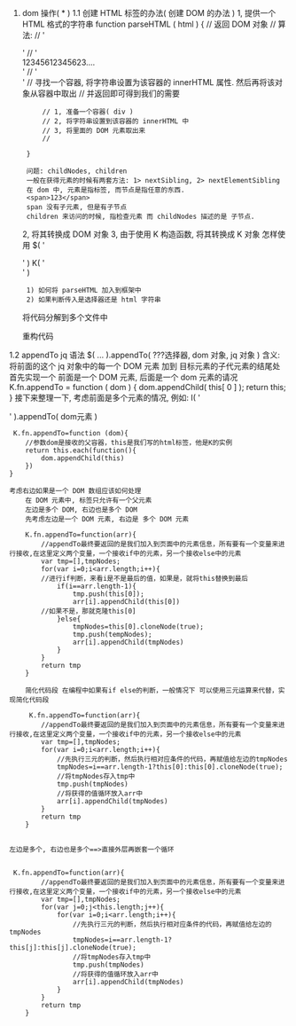
1. dom 操作( * )
1.1 创建 HTML 标签的办法( 创建 DOM 的办法 )
    1, 提供一个 HTML 格式的字符串
        function parseHTML ( html ) {
            // 返回 DOM 对象
            // 算法: 
            // '<div></div>'
            // '<div style=".....">12345612345623<span></span>....</div>'
            // '<div></div><div></div>'
            // 寻找一个容器, 将字符串设置为该容器的 innerHTML 属性. 然后再将该对象从容器中取出
            // 并返回即可得到我们的需要

            // 1, 准备一个容器( div )
            // 2, 将字符串设置到该容器的 innerHTML 中
            // 3, 将里面的 DOM 元素取出来
            // 

        }

        问题: childNodes, children
        一般在获得元素的时候有两套方法: 1> nextSibling, 2> nextElementSibling
        在 dom 中, 元素是指标签, 而节点是指任意的东西.
        <span>123</span>
        span 没有子元素, 但是有子节点
        children 来访问的时候, 指检查元素 而 childNodes 描述的是 子节点.

    2, 将其转换成 DOM 对象
    3, 由于使用 K 构造函数, 将其转换成 K 对象
        怎样使用
        $( '<div></div>' )
        K( '<div></div>' )

        1) 如何将 parseHTML 加入到框架中
        2) 如果判断传入是选择器还是 html 字符串

    将代码分解到多个文件中

    重构代码
    


    
1.2 appendTo
    jq 语法
        $( ... ).appendTo( ???选择器, dom 对象, jq 对象 )
    含义:
        将前面的这个 jq 对象中的每一个 DOM 元素 加到 目标元素的子代元素的结尾处
    首先实现一个
        前面是一个 DOM 元素, 后面是一个 dom 元素的请况
        K.fn.appendTo = function ( dom ) {
            dom.appendChild( this[ 0 ] );
            return this;
        }
    接下来整理一下, 考虑前面是多个元素的情况, 例如: I( '<div></div><div></div><div></div>' ).appendTo( dom元素 )
    
     K.fn.appendTo=function (dom){
        //参数dom是接收的父容器，this是我们写的html标签，他是K的实例
        return this.each(function(){
            dom.appendChild(this)
        })
    }
    
    考虑右边如果是一个 DOM 数组应该如何处理
        在 DOM 元素中, 标签只允许有一个父元素
        左边是多个 DOM, 右边也是多个 DOM
        先考虑左边是一个 DOM 元素, 右边是 多个 DOM 元素

        K.fn.appendTo=function(arr){
            //appendTo最终要返回的是我们加入到页面中的元素信息，所有要有一个变量来进行接收,在这里定义两个变量，一个接收if中的元素，另一个接收else中的元素
            var tmp=[],tmpNodes;
            for(var i=0;i<arr.length;i++){
            //进行if判断，来看i是不是最后的值，如果是，就将this替换到最后
                if(i==arr.length-1){
                    tmp.push(this[0]);
                    arr[i].appendChild(this[0])
            //如果不是，那就克隆this[0]
                }else{
                    tmpNodes=this[0].cloneNode(true);
                    tmp.push(tempNodes);
                    arr[i].appendChild(tmpNodes)
                }
            }
            return tmp
        }

        简化代码段 在编程中如果有if else的判断，一般情况下 可以使用三元运算来代替，实现简化代码段

         K.fn.appendTo=function(arr){
            //appendTo最终要返回的是我们加入到页面中的元素信息，所有要有一个变量来进行接收,在这里定义两个变量，一个接收if中的元素，另一个接收else中的元素
            var tmp=[],tmpNodes;
            for(var i=0;i<arr.length;i++){
                //先执行三元的判断，然后执行相对应条件的代码，再赋值给左边的tmpNodes
                tmpNodes=i==arr.length-1?this[0]:this[0].cloneNode(true);
                //将tmpNodes存入tmp中
                tmp.push(tmpNodes)
                //将获得的值循环放入arr中
                arr[i].appendChild(tmpNodes)
            }
            return tmp
        }


    左边是多个, 右边也是多个==>直接外层再嵌套一个循环


     K.fn.appendTo=function(arr){
            //appendTo最终要返回的是我们加入到页面中的元素信息，所有要有一个变量来进行接收,在这里定义两个变量，一个接收if中的元素，另一个接收else中的元素
            var tmp=[],tmpNodes;
            for(var j=0;j<this.length;j++){
                for(var i=0;i<arr.length;i++){
                    //先执行三元的判断，然后执行相对应条件的代码，再赋值给左边的tmpNodes
                    tmpNodes=i==arr.length-1?this[j]:this[j].cloneNode(true);
                    //将tmpNodes存入tmp中
                    tmp.push(tmpNodes)
                    //将获得的值循环放入arr中
                    arr[i].appendChild(tmpNodes)
                }
            }
            return tmp
        }
